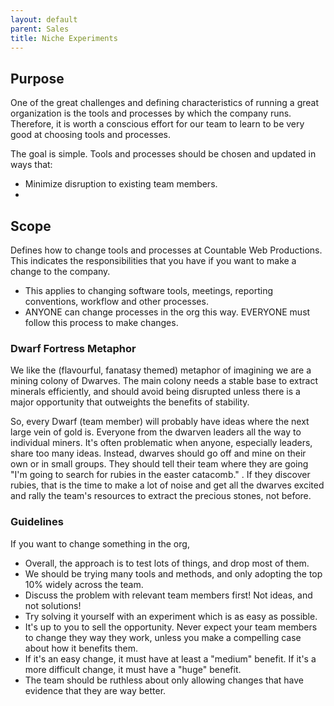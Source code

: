 ```yaml
---
layout: default
parent: Sales
title: Niche Experiments
---
```


## Purpose

One of the great challenges and defining characteristics of running a great organization is the tools and processes by which the company runs.
Therefore, it is worth a conscious effort for our team to learn to be very good at choosing tools and processes.

The goal is simple. Tools and processes should be chosen and updated in ways that:
 - Minimize disruption to existing team members.
 - 

## Scope

Defines how to change tools and processes at Countable Web Productions. This indicates the responsibilities that you have if you 
want to make a change to the company.
 - This applies to changing software tools, meetings, reporting conventions, workflow and other processes.
 - ANYONE can change processes in the org this way. EVERYONE must follow this process to make changes.

### Dwarf Fortress Metaphor

We like the (flavourful, fanatasy themed) metaphor of imagining we are a mining colony of Dwarves. The main colony needs a
stable base to extract minerals efficiently, and should avoid being disrupted unless there is a major opportunity that outweights
the benefits of stability.

So, every Dwarf (team member) will probably have ideas where the next large vein of gold is. Everyone from the dwarven leaders
all the way to individual miners. It's often problematic when anyone, especially leaders, share too many ideas. Instead,
dwarves should go off and mine on their own or in small groups. They should tell their team where they are going "I'm going to
search for rubies in the easter catacomb." . If they discover rubies, that is the time to make a lot of noise and
get all the dwarves excited and rally the team's resources to extract the precious stones, not before.

### Guidelines

If you want to change something in the org, 

 - Overall, the approach is to test lots of things, and drop most of them.
 - We should be trying many tools and methods, and only adopting the top 10% widely across the team.
 - Discuss the problem with relevant team members first! Not ideas, and not solutions!
 - Try solving it yourself with an experiment which is as easy as possible. 
 - It's up to you to sell the opportunity. Never expect your team members to change they way they work, unless you make a compelling case about how it benefits them.
 - If it's an easy change, it must have at least a "medium" benefit. If it's a more difficult change, it must have a "huge" benefit.
 - The team should be ruthless about only allowing changes that have evidence that they are way better.


